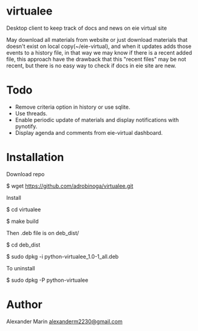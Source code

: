 # virtualee
Desktop client to keep track of docs and news on eie virtual site

May download all materials from website or just download materials that doesn't exist on local copy(~/eie-virtual), and when it updates adds those events to a history file, in that way we may know if there is a recent added file, this approach have the drawback that this "recent files" may be not recent, but there is no easy way to check if docs in eie site are new.

# Todo
 - Remove criteria option in history or use sqlite.
 - Use threads.
 - Enable periodic update of materials and display notifications with pynotify.
 - Display agenda and comments from eie-virtual dashboard.

# Installation
Download repo

$ wget https://github.com/adrobinoga/virtualee.git

Install

$ cd virtualee

$ make build

Then .deb file is on deb_dist/

$ cd deb_dist

$ sudo dpkg -i python-virtualee_1.0-1_all.deb

To uninstall 

$ sudo dpkg -P python-virtualee

# Author
Alexander Marin <alexanderm2230@gmail.com>